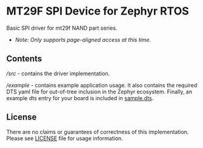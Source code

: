 # MT29F SPI Device for Zephyr RTOS

Basic SPI driver for mt29f NAND part series.

- *Note: Only supports page-aligned access at this time.*

## Contents
*/src* - contains the driver implementation.

*/example* - contains example application usage. It also contains the required DTS yaml file for out-of-tree inclusion in the Zephyr ecosystem. Finally, an example dts entry for your board is included in [sample.dts](example/sample.dts).

## License

There are no claims or guarantees of correctness of this implementation. Please see [LICENSE](LICENSE) file for usage information.
